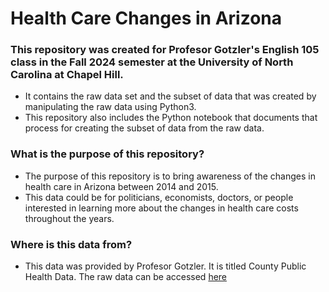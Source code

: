 # Health Care Changes in Arizona

### This repository was created for Profesor Gotzler's English 105 class in the Fall 2024 semester at the University of North Carolina at Chapel Hill. 
* It contains the raw data set and the subset of data that was created by manipulating the raw data using Python3.
* This repository also includes the Python notebook that documents that process for creating the subset of data from the raw data.

### What is the purpose of this repository?
* The purpose of this repository is to bring awareness of the changes in health care in Arizona between 2014 and 2015.
* This data could be for politicians, economists, doctors, or people interested in learning more about the changes in health care costs throughout the years.

### Where is this data from?
* This data was provided by Profesor Gotzler. It is titled County Public Health Data. The raw data can be accessed [here]()
